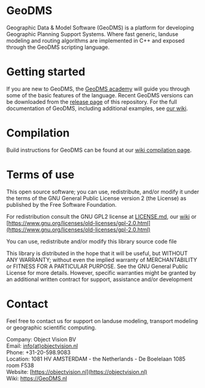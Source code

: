 # GeoDMS
Geographic Data & Model Software (GeoDMS) is a platform for developing Geographic Planning Support Systems.
Where fast generic, landuse modeling and routing algorithms are implemented in C++ and exposed through the GeoDMS scripting language.

# Getting started
If you are new to GeoDMS, the [GeoDMS academy](https://www.geodms.nl/GeoDMS_Academy) will guide you through some of the basic features of the language. Recent GeoDMS versions can be downloaded from the [release page](https://github.com/ObjectVision/GeoDMS/releases) of this repository. For the full documentation of GeoDMS, including additional examples, see [our wiki](https://www.geodms.nl/Welcome).

# Compilation
Build instructions for GeoDMS can be found at our [wiki compilation page](https://www.geodms.nl/Compiling_the_GeoDMS_c%2B%2B_code).

# Terms of use
This open source software; you can use, redistribute, and/or
modify it under the terms of the GNU General Public License version 2 
(the License) as published by the Free Software Foundation.

For redistribution consult the GNU GPL2 license at [LICENSE.md](LICENSE.md), our [wiki](https://www.geodms.nl/Licence)
or [https://www.gnu.org/licenses/old-licenses/gpl-2.0.html](https://www.gnu.org/licenses/old-licenses/gpl-2.0.html)

You can use, redistribute and/or modify this library source code file

This library is distributed in the hope that it will be useful,
but WITHOUT ANY WARRANTY; without even the implied warranty of
MERCHANTABILITY or FITNESS FOR A PARTICULAR PURPOSE. See the GNU
General Public License for more details. However, specific warranties might be
granted by an additional written contract for support, assistance and/or development

# Contact
Feel free to contact us for support on landuse modeling, transport modeling or geographic scientific computing.

Company: Object Vision BV  
Email:    [info(at)objectvision.nl](mailto:info@objectvision.nl)  
Phone:    +31-20-598.9083  
Location: 1081 HV  AMSTERDAM - the Netherlands - De Boelelaan 1085 room F538  
Website:  [https://objectvision.nl](https://objectvision.nl)  
Wiki:     [https://GeoDMS.nl  ](https://www.geodms.nl/) 
